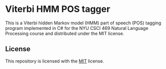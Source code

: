 # Viterbi HMM POS tagger

This is a Viterbi hidden Markov model (HMM) part of speech (POS) tagging program implemented in C\# for the NYU CSCI 469 Natural Language Processing course and distributed under the MIT license.

## License

This repository is licensed with the [MIT](LICENSE.txt) license.
